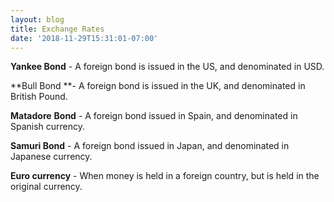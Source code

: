```yaml
---
layout: blog
title: Exchange Rates
date: '2018-11-29T15:31:01-07:00'
---
```

**Yankee Bond** - A foreign bond is issued in the US, and denominated in USD.

**Bull Bond **- A foreign bond is issued in the UK, and denominated in British Pound.

**Matadore** **Bond** - A foreign bond issued in Spain, and denominated in Spanish currency.

**Samuri Bond** - A foreign bond issued in Japan, and denominated in Japanese currency.

**Euro currency** - When money is held in a foreign country, but is held in the original currency.
